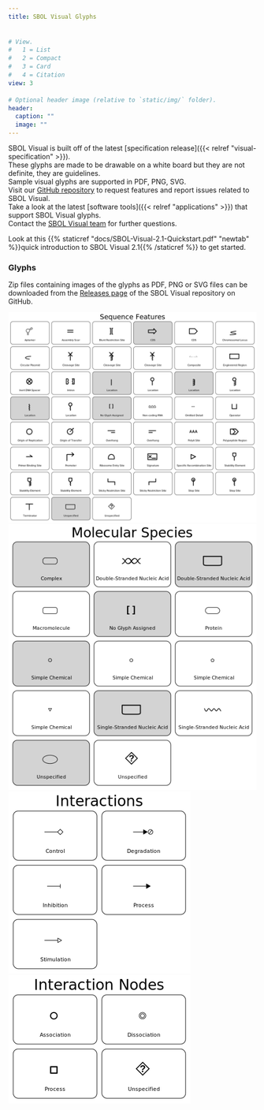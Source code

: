 ```yaml
---
title: SBOL Visual Glyphs


# View.
#   1 = List
#   2 = Compact
#   3 = Card
#   4 = Citation
view: 3

# Optional header image (relative to `static/img/` folder).
header:
  caption: ""
  image: ""
---
```


SBOL Visual is built off of the latest [specification release]({{< relref "visual-specification" >}}).\
These glyphs are made to be drawable on a white board but they are not definite, they are guidelines.\
Sample visual glyphs are supported in PDF, PNG, SVG.\
Visit our [GitHub repository](https://github.com/SynBioDex/SBOL-visual) to request features and report issues related to SBOL Visual.\
Take a look at the latest [software tools]({{< relref "applications" >}}) that support SBOL Visual glyphs.\
Contact the [SBOL Visual team](mailto:sbol-visual@googlegroups.com) for further questions.

Look at this {{% staticref "docs/SBOL-Visual-2.1-Quickstart.pdf" "newtab" %}}quick introduction to SBOL Visual 2.1{{% /staticref %}} to get started.

### Glyphs

Zip files containing images of the glyphs as PDF, PNG or SVG files can be downloaded from the [Releases page](https://github.com/SynBioDex/SBOL-visual/releases) of the SBOL Visual repository on GitHub.

<a href="https://raw.githubusercontent.com/SynBioDex/SBOL-visual/master/sampler/Sequence%20Features.png">
<img src="https://raw.githubusercontent.com/SynBioDex/SBOL-visual/master/sampler/Sequence%20Features.png"/>
</a>

<a href="https://raw.githubusercontent.com/SynBioDex/SBOL-visual/master/sampler/Molecular%20Species.png">
<img src="https://raw.githubusercontent.com/SynBioDex/SBOL-visual/master/sampler/Molecular%20Species.png"/>
</a>

<a href="https://raw.githubusercontent.com/SynBioDex/SBOL-visual/master/sampler/Interactions.png">
<img src="https://raw.githubusercontent.com/SynBioDex/SBOL-visual/master/sampler/Interactions.png"/>
</a>

<a href="https://raw.githubusercontent.com/SynBioDex/SBOL-visual/master/sampler/Interaction%20Nodes.png">
<img src="https://raw.githubusercontent.com/SynBioDex/SBOL-visual/master/sampler/Interaction%20Nodes.png"/>
</a>
